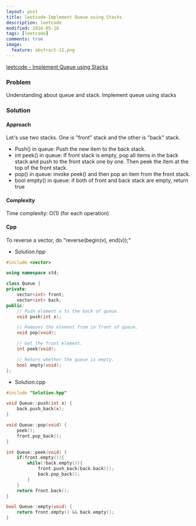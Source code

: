 ```yaml
---
layout: post
title: leetcode-Implement Queue using Stacks
description: leetcode
modified: 2016-05-18
tags: [leetcode]
comments: true
image:
  feature: abstract-11.png
---
```

[leetcode - Implement Queue using Stacks](https://leetcode.com/problems/implement-queue-using-stacks/)

### Problem

Understanding about queue and stack. Implement queue using stacks

### Solution 

#### Approach

Let's use two stacks. One is "front" stack and the other is "back" stack.

- Push() in queue: Push the new item to the back stack. 
- int peek() in queue: If front stack is empty, pop all items in the back stack and push to the front stack one by one. Then peek the item at the top of the front stack. 
- pop() in queue: invoke peek() and then pop an item from the front stack. 
- bool empty() in queue: if both of front and back stack are empty, return true

#### Complexity

Time complexity: O(1) (for each operation) 

#### Cpp

To reverse a vector, do "reverse(begin(v), end(v));" 

- Solution.hpp

```cpp
#include <vector>

using namespace std;

class Queue {
private:
	vector<int> front;
	vector<int> back;
public:
    // Push element x to the back of queue.
    void push(int x);

    // Removes the element from in front of queue.
    void pop(void);

    // Get the front element.
    int peek(void);

    // Return whether the queue is empty.
    bool empty(void);
};
```

- Solution.cpp

```cpp
#include "Solution.hpp"

void Queue::push(int x) {
    back.push_back(x);
}

void Queue::pop(void) {
    peek();
    front.pop_back();
}

int Queue::peek(void) {
    if(front.empty()){
        while(!back.empty()){
            front.push_back(back.back());
            back.pop_back();
        }
    }
    return front.back();
}

bool Queue::empty(void) {
    return front.empty() && back.empty(); 
}
```
